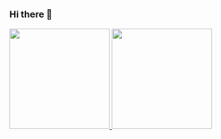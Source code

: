 ### Hi there 👋

<div>
<a href="https://github.com/GuylhermeLima">
<img loading="lazy" height="180em" src="https://github-readme-stats.vercel.app/api/top-langs/?username=GuylhermeLima&layout=compact&langs_count=7&theme=shadow_red"/>
<img loading="lazy" height="180em" src="https://github-readme-stats.vercel.app/api?username=GuylhermeLima&show_icons=true&theme=shadow_red&include_all_commits=true&count_private=true"/>
</div>

<!--
**GuylhermeLima/GuylhermeLima** is a ✨ _special_ ✨ repository because its `README.md` (this file) appears on your GitHub profile.

Here are some ideas to get you started:

- 🔭 I’m currently working on ...
- 🌱 I’m currently learning ...
- 👯 I’m looking to collaborate on ...
- 🤔 I’m looking for help with ...
- 💬 Ask me about ...
- 📫 How to reach me: ...
- 😄 Pronouns: ...
- ⚡ Fun fact: ...
-->
